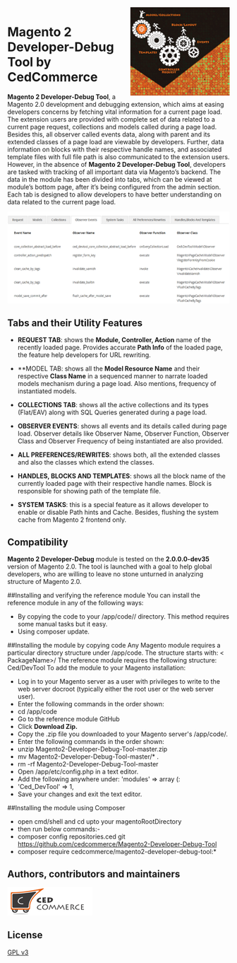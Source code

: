 <img align="right" style="float: right; height: 200px;" src="images/devloper_tool.png">

# Magento 2 Developer-Debug Tool by CedCommerce 


**Magento 2 Developer-Debug Tool**, a Magento 2.0 development and debugging extension, which aims at easing developers concerns by fetching vital information for a current page load. The extension users are provided with complete set of data related to a current page request, collections and models called during a page load. Besides this, all observer called events data, along with parent and its extended classes of a page load are viewable by developers. Further, data information on blocks with their respective handle names, and associated template files with full file path is also communicated to the extension users.
However, in the absence of **Magento 2 Developer-Debug Tool**, developers are tasked with tracking of all important data via Magento’s backend. 
The data in the module has been divided into tabs, which can be viewed at module’s bottom page, after it’s being configured from the admin section. Each tab is designed to allow developers to have better understanding on data related to the current page load.

![](images/Block.png)

## Tabs and their Utility Features 

- **REQUEST TAB**: shows the **Module, Controller, Action** name of the recently loaded page. Provides accurate **Path Info** of the loaded page, the feature help developers for URL rewriting.

- **MODEL TAB: shows all the **Model Resource Name** and their respective **Class Name** in a sequenced manner to narrate loaded models mechanism during a page load. Also mentions, frequency of instantiated models.

- **COLLECTIONS TAB**: shows all the active collections and its types (Flat/EAV) along with SQL Queries generated during a page load.

- **OBSERVER EVENTS**: shows all events and its details called during page load. Observer details like Observer Name, Observer Function, Observer Class and Observer Frequency of being instantiated are also provided.

- **ALL PREFERENCES/REWRITES**: shows both, all the extended classes and also the classes which extend the classes.


- **HANDLES, BLOCKS AND TEMPLATES**: shows all the block name of the currently loaded page with their respective handle names. Block is responsible for showing path of the template file.

- **SYSTEM TASKS**: this is a special feature as it allows developer to enable or disable Path hints and Cache. Besides, flushing the system cache from Magento 2 frontend only. 

## Compatibility

**Magento 2 Developer-Debug** module is tested on the **2.0.0.0-dev35** version of Magento 2.0.  The tool is launched with a goal to help global developers, who are willing to leave no stone unturned in analyzing structure of Magento 2.0.

##Installing and verifying the reference module
You can install the reference module in any of the following ways:

- By copying the code to your <your Magento install dir>/app/code/<PackageName>/<ModuleName> directory.
This method requires some manual tasks but it easy.
- Using composer update.

##Installing the module by copying code
Any Magento module requires a particular directory structure under <your Magento install dir>/app/code. The structure starts with:
< PackageName>/<ModuleName>
The reference module requires the following structure:
Ced/DevTool
To add the module to your Magento installation:

- Log in to your Magento server as a user with privileges to write to the web server docroot (typically either the root user or the web server user).
- Enter the following commands in the order shown:
- cd <your Magento install dir>/app/code
- Go to the reference module GitHub
- Click **Download Zip.**
- Copy the .zip file you downloaded to your Magento server's <magento install dir>/app/code/.
- Enter the following commands in the order shown:
- unzip Magento2-Developer-Debug-Tool-master.zip
- mv Magento2-Developer-Debug-Tool-master/* .
- rm -rf Magento2-Developer-Debug-Tool-master
- Open <your Magento install dir>/app/etc/config.php in a text editor.
- Add the following anywhere under: 'modules' => array (:
- 'Ced_DevTool' => 1,
- Save your changes and exit the text editor.

##Installing the module using Composer

- open cmd/shell and cd upto your magentoRootDirectory
- then run below commands:-
- composer config repositories.ced git https://github.com/cedcommerce/Magento2-Developer-Debug-Tool
- composer require cedcommerce/magento2-developer-debug-tool:*

## Authors, contributors and maintainers

![](images/Logo.png)



## License

[GPL v3](LICENSE.txt)


